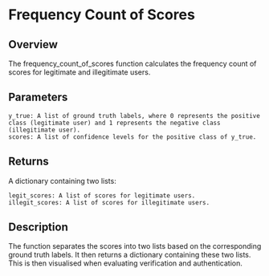 # Frequency Count of Scores

## Overview

The frequency_count_of_scores function calculates the frequency count of scores for legitimate and illegitimate users.

## Parameters

    y_true: A list of ground truth labels, where 0 represents the positive class (legitimate user) and 1 represents the negative class (illegitimate user).
    scores: A list of confidence levels for the positive class of y_true.

## Returns

A dictionary containing two lists:

    legit_scores: A list of scores for legitimate users.
    illegit_scores: A list of scores for illegitimate users.

## Description

The function separates the scores into two lists based on the corresponding ground truth labels. It then returns a
dictionary containing these two lists. This is then visualised when evaluating verification and authentication.
